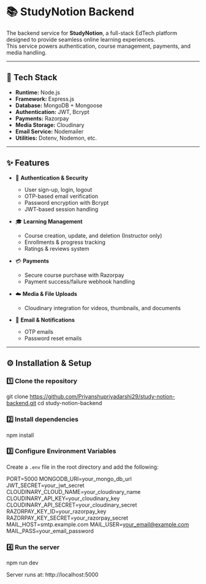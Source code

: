 # 📚 StudyNotion Backend

The backend service for **StudyNotion**, a full-stack EdTech platform designed to provide seamless online learning experiences.  
This service powers authentication, course management, payments, and media handling.

---

## 🚀 Tech Stack
- **Runtime:** Node.js  
- **Framework:** Express.js  
- **Database:** MongoDB + Mongoose  
- **Authentication:** JWT, Bcrypt  
- **Payments:** Razorpay  
- **Media Storage:** Cloudinary  
- **Email Service:** Nodemailer  
- **Utilities:** Dotenv, Nodemon, etc.  

---

## ✨ Features
- 🔑 **Authentication & Security**
  - User sign-up, login, logout
  - OTP-based email verification
  - Password encryption with Bcrypt
  - JWT-based session handling

- 🎓 **Learning Management**
  - Course creation, update, and deletion (Instructor only)
  - Enrollments & progress tracking
  - Ratings & reviews system

- 💳 **Payments**
  - Secure course purchase with Razorpay
  - Payment success/failure webhook handling

- ☁️ **Media & File Uploads**
  - Cloudinary integration for videos, thumbnails, and documents

- 📩 **Email & Notifications**
  - OTP emails
  - Password reset emails

---

## ⚙️ Installation & Setup

### 1️⃣ Clone the repository
git clone https://github.com/Priyanshupriyadarshi29/study-notion-backend.git
cd study-notion-backend

### 2️⃣ Install dependencies
npm install

### 3️⃣ Configure Environment Variables
Create a `.env` file in the root directory and add the following:

PORT=5000
MONGODB_URI=your_mongo_db_url
JWT_SECRET=your_jwt_secret
CLOUDINARY_CLOUD_NAME=your_cloudinary_name
CLOUDINARY_API_KEY=your_cloudinary_key
CLOUDINARY_API_SECRET=your_cloudinary_secret
RAZORPAY_KEY_ID=your_razorpay_key
RAZORPAY_KEY_SECRET=your_razorpay_secret
MAIL_HOST=smtp.example.com
MAIL_USER=your_email@example.com
MAIL_PASS=your_email_password

### 4️⃣ Run the server
npm run dev

Server runs at: http://localhost:5000
